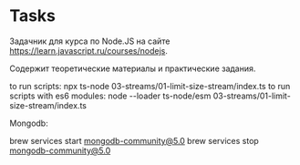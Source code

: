 # Tasks

Задачник для курса по Node.JS на сайте https://learn.javascript.ru/courses/nodejs.

Содержит теоретические материалы и практические задания.

to run scripts: npx ts-node 03-streams/01-limit-size-stream/index.ts
to run scripts with es6 modules: node --loader ts-node/esm 03-streams/01-limit-size-stream/index.ts

Mongodb:

brew services start mongodb-community@5.0
brew services stop mongodb-community@5.0
